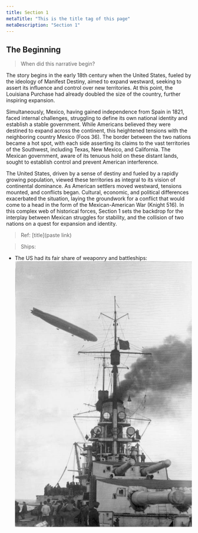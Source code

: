 ```yaml
---
title: Section 1
metaTitle: "This is the title tag of this page"
metaDescription: "Section 1"
---
```

## The Beginning

> When did this narrative begin?

The story begins in the early 18th century when the United States, fueled by the ideology of Manifest Destiny, aimed to expand westward, seeking to assert its influence and control over new territories. At this point, the Louisiana Purchase had already doubled the size of the country, further inspiring expansion. 

Simultaneously, Mexico, having gained independence from Spain in 1821, faced internal challenges, struggling to define its own national identity and establish a stable government. While Americans believed they were destined to expand across the continent, this heightened tensions with the neighboring country Mexico (Foos 36). The border between the two nations became a hot spot, with each side asserting its claims to the vast territories of the Southwest, including Texas, New Mexico, and California. The Mexican government, aware of its tenuous hold on these distant lands, sought to establish control and prevent American interference. 

The United States, driven by a sense of destiny and fueled by a rapidly growing population, viewed these territories as integral to its vision of continental dominance. 
As American settlers moved westward, tensions mounted, and conflicts began. Cultural, economic, and political differences exacerbated the situation, laying the groundwork for a conflict that would come to a head in the form of the Mexican-American War (Knight 516).
In this complex web of historical forces, Section 1 sets the backdrop for the interplay between Mexican struggles for stability, and the collision of two nations on a quest for expansion and identity. 


> Ref: [title](paste link)

> Ships:
* The US had its fair share of weaponry and battleships:
![BattleShips](images/BattleShips.jpg)